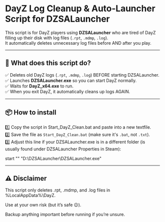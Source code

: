 # DayZ Log Cleanup & Auto-Launcher Script for DZSALauncher

This script is for DayZ players using **DZSALauncher** who are tired of DayZ filling up their disk with log files (`.rpt`, `.mdmp`, `.log`).  
It automatically deletes unnecessary log files before AND after you play.

---

## 🔧 What does this script do?
✅ Deletes old DayZ logs (`.rpt`, `.mdmp`, `.log`) BEFORE starting DZSALauncher.  
✅ Launches **DZSALauncher.exe** so you can start DayZ normally.  
✅ Waits for **DayZ_x64.exe** to run.  
✅ When you exit DayZ, it automatically cleans up logs AGAIN.

---

## 📦 How to install
1️⃣ Copy the script in Start_DayZ_Clean.bat and paste into a new textfile.  
2️⃣ Save the file as `Start_DayZ_Clean.bat` (make sure it's `.bat`, not `.txt`).  
3️⃣ Adjust this line if your DZSALauncher.exe is in a different folder (is usually found under DZSALauncher Properties in Steam):

start "" "D:\DZSALauncher\DZSALauncher.exe"

---

## ⚠️ Disclaimer
This  script only deletes .rpt, .mdmp, and .log files in %LocalAppData%\DayZ\.

Use at your own risk (but it’s safe 😉).

Backup anything important before running if you’re unsure.
